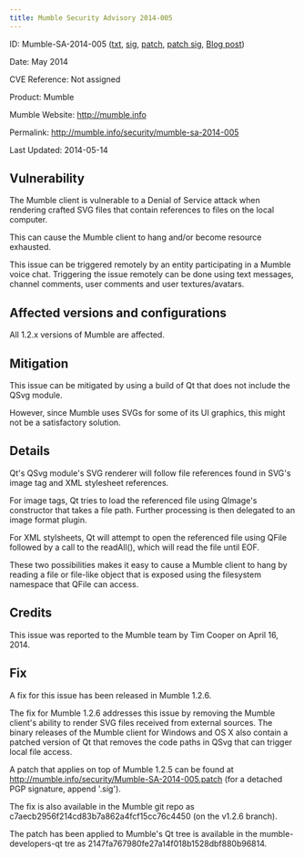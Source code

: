 ```yaml
---
title: Mumble Security Advisory 2014-005
---
```


ID:              Mumble-SA-2014-005 ([txt](../Mumble-SA-2014-005.txt), [sig](../Mumble-SA-2014-005.txt.sig), [patch](../Mumble-SA-2014-005.patch), [patch sig](../Mumble-SA-2014-005.patch.sig), [Blog post](/blog/mumble-1.2.6/))

Date:            May 2014

CVE Reference:   Not assigned

Product:         Mumble

Mumble Website:  http://mumble.info

Permalink:       http://mumble.info/security/mumble-sa-2014-005

Last Updated:    2014-05-14

## Vulnerability

The Mumble client is vulnerable to a Denial of Service attack when rendering crafted SVG files that contain references to files on the local computer.

This can cause the Mumble client to hang and/or become resource exhausted.

This issue can be triggered remotely by an entity participating in a Mumble voice chat. Triggering the issue remotely can be done using text messages, channel comments, user comments and user textures/avatars.

## Affected versions and configurations

All 1.2.x versions of Mumble are affected.

## Mitigation

This issue can be mitigated by using a build of Qt that does not include the QSvg module.

However, since Mumble uses SVGs for some of its UI graphics, this might not be a satisfactory solution.

## Details

Qt's QSvg module's SVG renderer will follow file references found in SVG's image tag and XML stylesheet references.

For image tags, Qt tries to load the referenced file using QImage's constructor that takes a file path. Further processing is then delegated to an image format plugin.

For XML stylsheets, Qt will attempt to open the referenced file using QFile followed by a call to the readAll(), which will read the file until EOF.

These two possibilities makes it easy to cause a Mumble client to hang by reading a file or file-like object that is exposed using the filesystem namespace that QFile can access.

## Credits

This issue was reported to the Mumble team by Tim Cooper on April 16, 2014.

## Fix

A fix for this issue has been released in Mumble 1.2.6.

The fix for Mumble 1.2.6 addresses this issue by removing the Mumble client's ability to render SVG files received from external sources. The binary releases of the Mumble client for Windows and OS X also contain a patched version of Qt that removes the code paths in QSvg that can trigger local file access.

A patch that applies on top of Mumble 1.2.5 can be found at http://mumble.info/security/Mumble-SA-2014-005.patch (for a detached PGP signature, append '.sig').

The fix is also available in the Mumble git repo as c7aecb2956f214cd83b7a862a4fcf15cc76c4450 (on the v1.2.6 branch).

The patch has been applied to Mumble's Qt tree is available in the mumble-developers-qt tre as
	2147fa767980fe27a14f018b1528dbf880b96814.
